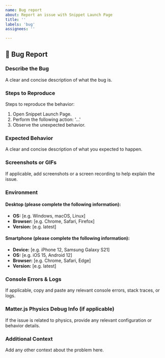 ```yaml
---
name: Bug report
about: Report an issue with Snippet Launch Page
title: ''
labels: 'bug'
assignees: ''

---
```


## 🐞 Bug Report

### **Describe the Bug**
A clear and concise description of what the bug is.

### **Steps to Reproduce**
Steps to reproduce the behavior:
1. Open Snippet Launch Page.
2. Perform the following action: '...'
3. Observe the unexpected behavior.

### **Expected Behavior**
A clear and concise description of what you expected to happen.

### **Screenshots or GIFs**
If applicable, add screenshots or a screen recording to help explain the issue.

### **Environment**
#### **Desktop (please complete the following information):**
- **OS:** [e.g. Windows, macOS, Linux]
- **Browser:** [e.g. Chrome, Safari, Firefox]
- **Version:** [e.g. latest]

#### **Smartphone (please complete the following information):**
- **Device:** [e.g. iPhone 12, Samsung Galaxy S21]
- **OS:** [e.g. iOS 15, Android 12]
- **Browser:** [e.g. Chrome, Safari, Edge]
- **Version:** [e.g. latest]

### **Console Errors & Logs**
If applicable, copy and paste any relevant console errors, stack traces, or logs.

### **Matter.js Physics Debug Info (if applicable)**
If the issue is related to physics, provide any relevant configuration or behavior details.

### **Additional Context**
Add any other context about the problem here.

